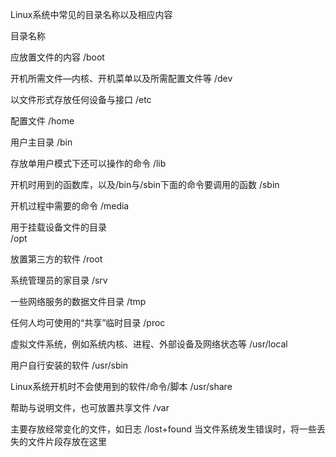 Linux系统中常见的目录名称以及相应内容

目录名称

应放置文件的内容
/boot

开机所需文件—内核、开机菜单以及所需配置文件等
/dev

以文件形式存放任何设备与接口
/etc

配置文件
/home

用户主目录
/bin

存放单用户模式下还可以操作的命令
/lib

开机时用到的函数库，以及/bin与/sbin下面的命令要调用的函数
/sbin

开机过程中需要的命令
/media                                         

用于挂载设备文件的目录                                                                                 
/opt

放置第三方的软件
/root

系统管理员的家目录
/srv

一些网络服务的数据文件目录
/tmp

任何人均可使用的“共享”临时目录
/proc

虚拟文件系统，例如系统内核、进程、外部设备及网络状态等
/usr/local

用户自行安装的软件
/usr/sbin

Linux系统开机时不会使用到的软件/命令/脚本
/usr/share

帮助与说明文件，也可放置共享文件
/var

主要存放经常变化的文件，如日志
/lost+found	
当文件系统发生错误时，将一些丢失的文件片段存放在这里
